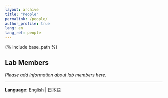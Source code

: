 ```yaml
---
layout: archive
title: "People"
permalink: /people/
author_profile: true
lang: en
lang_ref: people
---
```


{% include base_path %}

## Lab Members

*Please add information about lab members here.*

---

**Language:** [English](#) | [日本語](/ja/people/)


